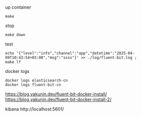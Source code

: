 up container
```
make
```

stop 

```
make down
```

test
```
echo '{"level":"info","channel":"app","datetime":"2025-04-09T10:43:54+03:00","msg":"ssss"}' >> ./log/fluent-bit.log ;
make lf
```

docker logs 
```
docker logs elasticsearch-cn
docker logs fluent-bit-cn
```

https://blog.yakunin.dev/fluent-bit-docker-install/
https://blog.yakunin.dev/fluent-bit-docker-install-2/

kibana http://localhost:5601/